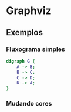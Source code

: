 # Graphviz
## Exemplos
###  Fluxograma simples
```dot
digraph G {
    A -> B;
    B -> C;
    C -> D;
    D -> A;
}
```
### Mudando cores
